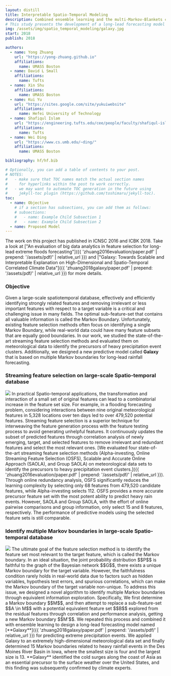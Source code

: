 ```yaml
---
layout: distill
title: Interpretable Spatio-Temporal Modeling
description: Combined ensemble learning and the multi-Markov-Blankets concept in Bayesian probability theory to provide accurate predictions of extreme precipitation events.
# This study presents the development of a long-lead forecasting model called Galaxy, which combines ensemble learning and the multi-Markov-Blankets concept in Bayesian probability theory to provide accurate predictions of extreme precipitation events. The model identifies predictable and interpretable features from a high-dimensional mixed distribution feature space, allowing for a better understanding of the factors contributing to extreme precipitation events. The interpretable insights provided by Galaxy can be useful in preventing and mitigating the effects of these potentially harmful weather events.
img: /assets/img/spatio_temporal_modeling/galaxy.jpg
start: 2018
publish: 2018

authors:
  - name: Yong Zhuang
    url: "https://yong-zhuang.github.io"
    affiliations:
      name: UMASS Boston
  - name: David L Small
    affiliations:
      name: Tufts
  - name: Xin Shu
    affiliations:
      name: UMASS Boston
  - name: Kui Yu
    url: "https://sites.google.com/site/yukuiwebsite"
    affiliations:
      name: Hefei University of Technology
  - name: Shafiqul Islam  
    url: "https://engineering.tufts.edu/cee/people/faculty/shafiqul-islam"
    affiliations:
      name: Tufts
  - name: Wei Ding
    url: "https://www.cs.umb.edu/~ding/"
    affiliations:
      name: UMASS Boston

bibliography: hf/hf.bib

# Optionally, you can add a table of contents to your post.
# NOTES:
#   - make sure that TOC names match the actual section names
#     for hyperlinks within the post to work correctly.
#   - we may want to automate TOC generation in the future using
#     jekyll-toc plugin (https://github.com/toshimaru/jekyll-toc).
toc:
  - name: Objective
    # if a section has subsections, you can add them as follows:
    # subsections:
    #   - name: Example Child Subsection 1
    #   - name: Example Child Subsection 2
  - name: Proposed Model
---
```

The work on this project has published in ICNSC 2016 and ICBK 2018. Take a look at ["An evaluation of big data analytics in feature selection for long-lead extreme floods forecasting"]({{ 'zhuang2016evaluation/paper.pdf' | prepend: '/assets/pdf/' | relative_url }}) and ["Galaxy: Towards Scalable and Interpretable Explanation on High-Dimensional and Spatio-Temporal Correlated Climate Data"]({{ 'zhuang2018galaxy/paper.pdf' | prepend: '/assets/pdf/' | relative_url }}) for more details.
### Objective
Given a large-scale spatiotemporal database, effectively and efficiently identifying strongly related features and removing irrelevant or less important features with respect to a target variable is a critical and challenging issue in many fields. The optimal sub-feature-set that contains all valuable information is called the Markov Boundary. Unfortunately, existing feature selection methods often focus on identifying a single Markov Boundary, while real-world data could have many feature subsets that are equally good boundaries. In our work, we studied the state-of-the-art streaming feature selection methods and evaluated them on meteorological data to identify the precursors of heavy precipitation event clusters. Additionally, we designed a new predictive model called **Galaxy** that is based on multiple Markov boundaries for long-lead rainfall forecasting.

### Streaming feature selection on large-scale Spatio-temporal database
<img class="float-left w-100" src="{{ 'spatio_temporal_modeling/icnsc2016.jpg' | prepend: '/assets/img/' | relative_url }}"/>
In practical Spatio-temporal applications, the transformation and interaction of a small set of original features can lead to a combinatorial increase in the feature set size. For example, in a flooding forecasting problem, considering interactions between nine original meteorological features in 5,328 locations over ten days led to over 479,520 potential features. Streaming feature selection is a superior technique for interweaving the feature generation process with the feature testing process to avoid generating unhelpful features. It continuously updates the subset of predicted features through correlation analysis of newly emerging, target, and selected features to remove irrelevant and redundant features and select the most relevant ones. [We evaluated four state-of-the-art streaming feature selection methods (Alpha-investing, Online Streaming Feature Selection (OSFS), Scalable and Accurate Online Approach (SAOLA), and Group SAOLA) on meteorological data sets to identify the precursors to heavy precipitation event clusters.]({{ 'zhuang2016evaluation/paper.pdf' | prepend: '/assets/pdf/' | relative_url }}). Through online redundancy analysis, OSFS significantly reduces the learning complexity by selecting only 68 features from 479,520 candidate features, while Alpha-investing selects 112. OSFS provides a more accurate precursor feature set with the most potent ability to predict heavy rain events. However, SAOLA and Group SAOLA, with the effort of online pairwise comparisons and group information, only select 15 and 8 features, respectively. The performance of predictive models using the selected feature sets is still comparable.


### Identify multiple Markov boundaries in large-scale Spatio-temporal database
<img class="float-right w-50" src="{{ 'spatio_temporal_modeling/galaxy2.jpg' | prepend: '/assets/img/' | relative_url }}"/>
The ultimate goal of the feature selection method is to identify the feature set most relevant to the target feature, which is called the Markov boundary. In an ideal situation, the joint probability distribution $$P$$ is faithful to the graph of the Bayesian network $$G$$, there exists a unique Markov boundary for the target variable. However, the faithfulness condition rarely holds in real-world data due to factors such as hidden variables, hypothesis test errors, and spurious correlations, which can make the Markov boundary of the target variable non-unique. To address this issue, we designed a novel algorithm to identify multiple Markov boundaries through equivalent information exploration. Specifically, We first determine a Markov boundary $$M$$, and then attempt to replace a sub-feature-set  $$A \in M$$ with a potential equivalent feature set $$B$$ explored from the residual features through correlation and performance analysis, getting a new Markov boundary $$M'$$. We repeated this process and combined it with ensemble learning to design a long-lead forecasting model named [**Galaxy**]({{ 'zhuang2018galaxy/paper.pdf' | prepend: '/assets/pdf/' | relative_url }}) for predicting extreme precipitation events. We applied Galaxy to an extremely high-dimensional meteorological data set and finally determined 15 Markov boundaries related to heavy rainfall events in the Des Moines River Basin in Iowa, where the smallest size is four and the largest size is 13. **Galaxy** identified the cold surges along the coast of Asia as an essential precursor to the surface weather over the United  States, and this finding was subsequently confirmed by climate experts.
